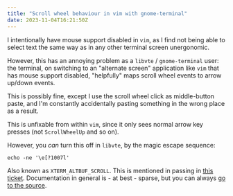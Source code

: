 ```yaml
---
title: "Scroll wheel behaviour in vim with gnome-terminal"
date: 2023-11-04T16:21:50Z
---
```


I intentionally have mouse support disabled in `vim`, as I find not being able to
select text the same way as in any other terminal screen unergonomic.

However, this has an annoying problem as a `libvte` / `gnome-terminal` user: the
terminal, on switching to an "alternate screen" application like `vim` that has
mouse support disabled, "helpfully" maps scroll wheel events to arrow up/down
events.

This is possibly fine, except I use the scroll wheel click as middle-button
paste, and I'm constantly accidentally pasting something in the wrong place as a
result.

This is unfixable from within `vim`, since it only sees normal arrow key
presses (not `ScrollWheelUp` and so on).

However, you *can* turn this off in `libvte`, by the magic escape sequence:

```
echo -ne '\e[?1007l'
```

Also known as `XTERM_ALTBUF_SCROLL`.  This is mentioned in passing in [this
ticket](https://gitlab.gnome.org/GNOME/gnome-terminal/-/issues/27).
Documentation in general is - at best - sparse, but you can always [go to the
source](https://github.com/amosbird/libvte/blob/master/src/modes.py#L1187).
